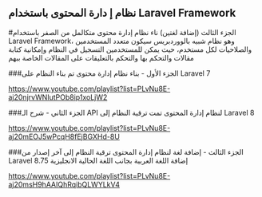 ## نظام إ دارة المحتوى باستخدام Laravel Framework
#الجزء الثالث (إضافة لغتين)
ناء نظام إدارة محتوى متكالمل من الصفر باستخدام Laravel Framework، وهو نظام شبيه بالووردبريس سيكون متعدد المستخدمين والصلاحيات لكل مستخدم، حيث يمكن للمستخدمين التسجيل في النظام وإمكانية كتابة مقالات والتحكم بها والتحكم بالتعليقات على المقالات الخاصة ببهم

###الجزء الأول - بناء نظام إدارة محتوى
تم بناء النظام على Laravel 7

https://www.youtube.com/playlist?list=PLvNu8E-aj20njrvWNIutPOb8ip1xoLjW2

###الجزء الثاني - شرح الـ API لنظام إدارة المحتوى
تمت ترقية النظام إلى Laravel 8

https://www.youtube.com/playlist?list=PLvNu8E-aj20mEOJ5wPcqH8fEjBGXHd-8U

###الجزء الثالث - إضافة لغة لنظام إدارة المحتوى
ترقية النظام إلى آخر إصدار من Laravel 8.75
إضافة اللغة العربية بجانب اللغة الحالية الانجليزية

https://www.youtube.com/playlist?list=PLvNu8E-aj20msH9hAAIQhRqibQLWYLkV4

